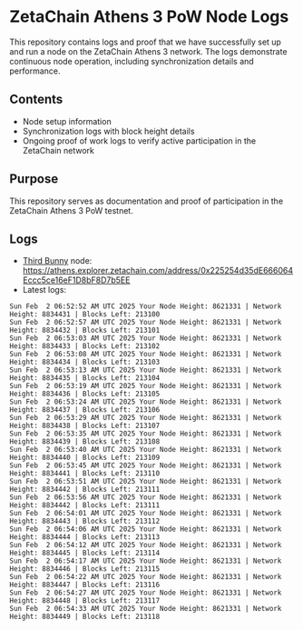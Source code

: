 # ZetaChain Athens 3 PoW Node Logs
This repository contains logs and proof that we have successfully set up and run a node on the ZetaChain Athens 3 network. The logs demonstrate continuous node operation, including synchronization details and performance.

## Contents
- Node setup information
- Synchronization logs with block height details
- Ongoing proof of work logs to verify active participation in the ZetaChain network

## Purpose
This repository serves as documentation and proof of participation in the ZetaChain Athens 3 PoW testnet.

## Logs

- [Third Bunny](https://thirdbunny.xyz/) node: https://athens.explorer.zetachain.com/address/0x225254d35dE666064Eccc5ce16eF1D8bF8D7b5EE
- Latest logs:
```
Sun Feb  2 06:52:52 AM UTC 2025 Your Node Height: 8621331 | Network Height: 8834431 | Blocks Left: 213100
Sun Feb  2 06:52:57 AM UTC 2025 Your Node Height: 8621331 | Network Height: 8834432 | Blocks Left: 213101
Sun Feb  2 06:53:03 AM UTC 2025 Your Node Height: 8621331 | Network Height: 8834433 | Blocks Left: 213102
Sun Feb  2 06:53:08 AM UTC 2025 Your Node Height: 8621331 | Network Height: 8834434 | Blocks Left: 213103
Sun Feb  2 06:53:13 AM UTC 2025 Your Node Height: 8621331 | Network Height: 8834435 | Blocks Left: 213104
Sun Feb  2 06:53:19 AM UTC 2025 Your Node Height: 8621331 | Network Height: 8834436 | Blocks Left: 213105
Sun Feb  2 06:53:24 AM UTC 2025 Your Node Height: 8621331 | Network Height: 8834437 | Blocks Left: 213106
Sun Feb  2 06:53:29 AM UTC 2025 Your Node Height: 8621331 | Network Height: 8834438 | Blocks Left: 213107
Sun Feb  2 06:53:35 AM UTC 2025 Your Node Height: 8621331 | Network Height: 8834439 | Blocks Left: 213108
Sun Feb  2 06:53:40 AM UTC 2025 Your Node Height: 8621331 | Network Height: 8834440 | Blocks Left: 213109
Sun Feb  2 06:53:45 AM UTC 2025 Your Node Height: 8621331 | Network Height: 8834441 | Blocks Left: 213110
Sun Feb  2 06:53:51 AM UTC 2025 Your Node Height: 8621331 | Network Height: 8834442 | Blocks Left: 213111
Sun Feb  2 06:53:56 AM UTC 2025 Your Node Height: 8621331 | Network Height: 8834442 | Blocks Left: 213111
Sun Feb  2 06:54:01 AM UTC 2025 Your Node Height: 8621331 | Network Height: 8834443 | Blocks Left: 213112
Sun Feb  2 06:54:06 AM UTC 2025 Your Node Height: 8621331 | Network Height: 8834444 | Blocks Left: 213113
Sun Feb  2 06:54:12 AM UTC 2025 Your Node Height: 8621331 | Network Height: 8834445 | Blocks Left: 213114
Sun Feb  2 06:54:17 AM UTC 2025 Your Node Height: 8621331 | Network Height: 8834446 | Blocks Left: 213115
Sun Feb  2 06:54:22 AM UTC 2025 Your Node Height: 8621331 | Network Height: 8834447 | Blocks Left: 213116
Sun Feb  2 06:54:27 AM UTC 2025 Your Node Height: 8621331 | Network Height: 8834448 | Blocks Left: 213117
Sun Feb  2 06:54:33 AM UTC 2025 Your Node Height: 8621331 | Network Height: 8834449 | Blocks Left: 213118
```
